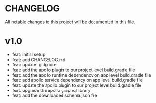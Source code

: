 # CHANGELOG

All notable changes to this project will be documented in this file.

# v1.0

- feat: initial setup
- feat: add CHANGELOG.md
- feat: update .gitignore
- feat: add the apollo plugin to our project level build.gradle file
- feat: add the apollo runtime dependency on app level build.gradle file
- feat: add apollo service dependency on app level build.gradle file
- feat: update the apollo plugin to our project level build.gradle file
- feat: upgrade the apollo graphql library 
- feat: add the downloaded schema.json file